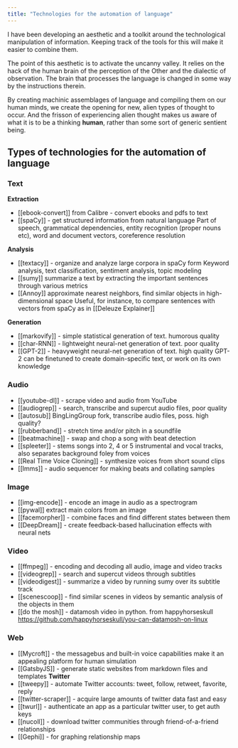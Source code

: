 ```yaml
---
title: "Technologies for the automation of language"
---
```


I have been developing an aesthetic and a toolkit around the technological manipulation of information. Keeping track of the tools for this will make it easier to combine them.

The point of this aesthetic is to activate the uncanny valley. It relies on the hack of the human brain of the perception of the Other and the dialectic of observation. The brain that processes the language is changed in some way by the instructions therein. 

By creating machinic assemblages of language and compiling them on our human minds, we create the opening for new, alien types of thought to occur. And the frisson of experiencing alien thought makes us aware of what it is to be a thinking __human__, rather than some sort of generic sentient being.
 
## Types of technologies for the automation of language
### Text
**Extraction**
	
-	[[ebook-convert]] from Calibre - convert ebooks and pdfs to text 
-	[[spaCy]] - get structured information from natural language
		Part of speech, grammatical dependencies, entity recognition (proper nouns etc), word and document vectors, coreference resolution
		
**Analysis**
	
-	[[textacy]] - organize and analyze large corpora in spaCy form
		Keyword analysis, text classification, sentiment analysis, topic modeling 
-	[[sumy]] summarize a text by extracting the important sentences through various metrics
-	[[Annoy]] approximate nearest neighbors, find similar objects in high-dimensional space
		Useful, for instance, to compare sentences with vectors from spaCy as in [[Deleuze Explainer]] 
		
**Generation**
	
-	[[markovify]] - simple statistical generation of text. humorous quality
-	[[char-RNN]] - lightweight neural-net generation of text. poor quality
-	[[GPT-2]] - heavyweight neural-net generation of text. high quality
		GPT-2 can be finetuned to create domain-specific text, or work on its own knowledge

### Audio

-	[[youtube-dl]] - scrape video and audio from YouTube
-	[[audiogrep]] - search, transcribe and supercut audio files, poor quality
-	[[autosub]] BingLingGroup fork, transcribe audio files, poss. high quality?
-	[[rubberband]] - stretch time and/or pitch in a soundfile
-	[[beatmachine]] - swap and chop a song with beat detection
-	[[spleeter]] - stems songs into 2, 4 or 5 instrumental and vocal tracks, also separates background foley from voices
-	[[Real Time Voice Cloning]] - synthesize voices from short sound clips
-	[[lmms]] - audio sequencer for making beats and collating samples

### Image

-	[[img-encode]] - encode an image in audio as a spectrogram
-	[[pywal]] extract main colors from an image
-	[[facemorpher]] - combine faces and find different states between them
-	[[DeepDream]] - create feedback-based hallucination effects with neural nets

### Video
-	[[ffmpeg]] - encoding and decoding all audio, image and video tracks
-	[[videogrep]] - search and supercut videos through subtitles
-	[[videodigest]] - summarize a video by running sumy over its subtitle track
-	[[scenescoop]] - find similar scenes in videos by semantic analysis of the objects in them 
-	[[do the mosh]] - datamosh video in python. from happyhorseskull https://github.com/happyhorseskull/you-can-datamosh-on-linux

### Web
-	[[Mycroft]] - the messagebus and built-in voice capabilities make it an appealing platform for human simulation
-	[[GatsbyJS]] - generate static websites from markdown files and templates 
		**Twitter**
-	[[tweepy]] - automate Twitter accounts: tweet, follow, retweet, favorite, reply
-	[[twitter-scraper]] - acquire large amounts of twitter data fast and easy
-	[[twurl]] - authenticate an app as a particular twitter user, to get auth keys
-	[[nucoll]] - download twitter communities through friend-of-a-friend relationships
-	[[Gephi]] - for graphing relationship maps
